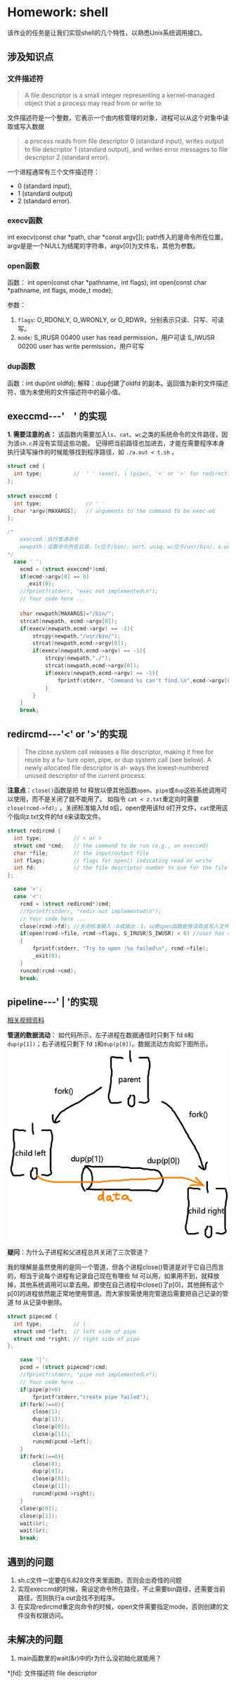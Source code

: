# Homework: shell
该作业的任务是让我们实现shell的几个特性，以熟悉Unix系统调用接口。
## 涉及知识点
### 文件描述符
>A ﬁle descriptor is a small integer representing a kernel-managed object that a process may read from or write to

文件描述符是一个整数，它表示一个由内核管理的对象，进程可以从这个对象中读取或写入数据

>a process reads from ﬁle descriptor 0 (standard input), writes output to ﬁle descriptor 1 (standard output), and writes error messages to ﬁle descriptor 2 (standard error). 

一个进程通常有三个文件描述符：
* 0 (standard input),
* 1 (standard output)
* 2 (standard error).

### execv函数
int execv(const char *path, char *const argv[]);
path传入的是命令所在位置，argv是是一个NULL为结尾的字符串，argv[0]为文件名，其他为参数。

### open函数
函数：
int open(const char *pathname, int flags);
int open(const char *pathname, int flags, mode_t mode);

参数：
1. `flags`: O_RDONLY,  O_WRONLY,  or  O_RDWR，分别表示只读、只写、可读写。
2. `mode`:
S_IRUSR  00400 user has read permission，用户可读
S_IWUSR  00200 user has write permission，用户可写

### dup函数
函数：int dup(int oldfd);
解释：dup创建了oldfd 的副本。返回值为新的文件描述符，值为未使用的文件描述符中的最小值。


## execcmd---'　' 的实现
**1. 需要注意的点：**
该函数内需要加入`ls`、`cat`、`wc`之类的系统命令的文件路径，因为该`sh.c`并没有实现这些功能。
记得把当前路径也加进去，才能在需要程序本身执行读写操作的时候能够找到程序路径，如 `./a.out < t.sh` 。
```c
struct cmd {
  int type;          //  ' ' (exec), | (pipe), '<' or '>' for redirection
};

struct execcmd {
  int type;              // ' '
  char *argv[MAXARGS];   // arguments to the command to be exec-ed
};
```
```c
/*
    execcmd：执行普通命令
    newpath：设置命令所在目录。ls位于/bin/，sort、uniq、wc位于/usr/bin/，a.out位于./。
*/
  case ' ':
    ecmd = (struct execcmd*)cmd;
    if(ecmd->argv[0] == 0)
      _exit(0);
    //fprintf(stderr, "exec not implemented\n");
    // Your code here ...

    char newpath[MAXARGS]="/bin/";
    strcat(newpath, ecmd->argv[0]);
    if(execv(newpath,ecmd->argv) == -1){
        strcpy(newpath,"/usr/bin/");
        strcat(newpath,ecmd->argv[0]);
        if(execv(newpath,ecmd->argv) == -1){
            strcpy(newpath,"./");
            strcat(newpath,ecmd->argv[0]);
            if(execv(newpath,ecmd->argv) == -1){
                fprintf(stderr, "Command %s can't find.\n",ecmd->argv[0]);
            }
        }
    }
    break;
```

## redircmd---'<' or '>'的实现
>The close system call releases a ﬁle descriptor, making it free for reuse by a fu-
ture open, pipe, or dup system call (see below). A newly allocated ﬁle descriptor is al-
ways the lowest-numbered unused descriptor of the current process.

**注意点**：`close()`函数是把 fd 释放以便其他函数`open`、`pipe`或`dup`这些系统调用可以使用，而不是关闭了就不能用了。
如指令 `cat < z.txt`重定向时需要`close(rcmd->fd);` ，关闭标准输入fd `0`后，open使用该fd `0`打开文件，`cat`使用这个指向z.txt文件的fd `0`来读取文件。

```c
struct redircmd {
  int type;          // < or >
  struct cmd *cmd;   // the command to be run (e.g., an execcmd)
  char *file;        // the input/output file
  int flags;         // flags for open() indicating read or write
  int fd;            // the file descriptor number to use for the file
};
```
```c
  case '>':
  case '<':
    rcmd = (struct redircmd*)cmd;
    //fprintf(stderr, "redir not implemented\n");
    // Your code here ...
    close(rcmd->fd); //关闭标准输入：0或输出：1，以便open函数能够读取或写入文件。不关闭的话open读不到文件。
    if(open(rcmd->file, rcmd->flags, S_IRUSR|S_IWUSR) < 0) //user has read and write  permission,如果不设置权限，文件除了root没人能访问。
    {
        fprintf(stderr, "Try to open :%s failed\n", rcmd->file);
        _exit(0);
    }
    runcmd(rcmd->cmd);
    break;
```
## pipeline---' | '的实现

[相关视频资料](https://www.youtube.com/watch?v=yQLd2iJ9Oa0)

**管道的数据流动**：
如代码所示，左子进程在数据通信时只剩下 fd `0`和 `dup(p[1])`；右子进程只剩下 fd `1`和`dup(p[0])`。数据流动方向如下图所示。
![](resource/pipe.png)

**疑问**：为什么子进程和父进程总共关闭了三次管道？

我的理解是虽然使用的是同一个管道，但各个进程close()管道是对于它自己而言的，相当于说每个进程有记录自己现在有哪些 fd 可以用，如果用不到，就释放掉，其他系统调用可以拿去用。即使在自己进程中close()了p[0]，其他拥有这个p[0]的进程依然能正常地使用管道。而大家按需使用完管道后需要把自己记录的管道 fd 从记录中删除。

```c
struct pipecmd {
  int type;          // |
  struct cmd *left;  // left side of pipe
  struct cmd *right; // right side of pipe
};

```
```c
    case '|':
    pcmd = (struct pipecmd*)cmd;
    //fprintf(stderr, "pipe not implemented\n");
    // Your code here ...
    if(pipe(p)<0)
        fprintf(stderr,"create pipe failed");
    if(fork()==0){
        close(1);
        dup(p[1]);
        close(p[0]);
        close(p[1]);
        runcmd(pcmd->left);
    }
    if(fork()==0){
        close(0);
        dup(p[0]);
        close(p[0]);
        close(p[1]);
        runcmd(pcmd->right);
    }
    close(p[0]);
    close(p[1]);
    wait(&r);
    wait(&r);
    break;
```

## 遇到的问题
1. sh.c文件一定要在6.828文件夹里面跑，否则会出奇怪的问题
2. 实现execcmd的时候，需设定命令所在路径，不止需要bin路径，还需要当前路径，否则执行a.out会找不到程序。
3. 在实现redircmd重定向命令的时候，open文件需要指定mode，否则创建的文件没有权限访问。
## 未解决的问题
1. main函数里的wait(&r)中的r为什么没初始化就能用？

*[fd]: 文件描述符 file descriptor
